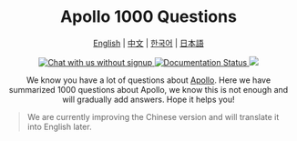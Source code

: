 <div align="center">

<h1>Apollo 1000 Questions</h1>

[English](https://apollo-1000-questions.readthedocs.io/en/latest/) | [中文](https://apollo-1000-questions.readthedocs.io/zh/latest/) | [한국어](https://apollo-1000-questions.readthedocs.io/ko/latest/) | [日本語](https://apollo-1000-questions.readthedocs.io/ja/latest/)

<p>
  <a href="https://discord.gg/xnSUkasM">
      <img src="https://img.shields.io/discord/1237738060175769601?style=social&logo=discord" alt="Chat with us without signup" title="Chat with us without signup">
  </a>
  <a href='https://apollo-1000-questions.readthedocs.io/en/latest/?badge=latest'>
      <img src='https://readthedocs.org/projects/apollo-1000-questions/badge/?version=latest' alt='Documentation Status' />
  </a>
  <a href="https://github.com/ApolloAuto/Apollo-1000-questions/blob/main/LICENSE" alt="License">
    <img src="https://img.shields.io/github/license/ApolloAuto/Apollo-1000-questions">
  </a>
</p>


We know you have a lot of questions about [Apollo](https://github.com/ApolloAuto/apollo). Here we have summarized 1000 questions about Apollo, we know this is not enough and will gradually add answers. Hope it helps you!
</div>

> We are currently improving the Chinese version and will translate it into English later.
